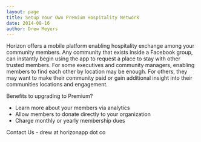```yaml
---
layout: page
title: Setup Your Own Premium Hospitality Network
date: 2014-08-16
author: Drew Meyers
---
```

Horizon offers a mobile platform enabling hospitality exchange among your community members. Any community that exists inside a Facebook group, can instantly begin using the app to request a place to stay with other trusted members. For some executives and community managers, enabling members to find each other by location may be enough. For others, they may want to make their community paid or gain additional insight into their communities locations and engagement.

Benefits to upgrading to Premium?

<ul>
	<li>Learn more about your members via analytics</li>
	<li>Allow members to donate directly to your organization</li>
	<li>Charge monthly or yearly membership dues</li>
</ul>

Contact Us - drew at horizonapp dot co